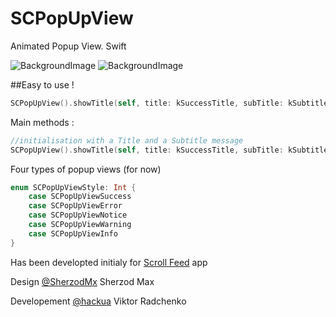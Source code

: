 SCPopUpView
===========

Animated Popup View. Swift

![BackgroundImage](https://raw.githubusercontent.com/vikmeup/SCPopUpView/master/errorScreenshot.png)
![BackgroundImage](https://raw.githubusercontent.com/vikmeup/SCPopUpView/master/successScreenshot.png)

##Easy to use !
```swift
SCPopUpView().showTitle(self, title: kSuccessTitle, subTitle: kSubtitle, duration: kDefaultAnimationDuration, style: SCPopUpViewStyle.SCPopUpViewSuccess)
```

Main methods :

```swift
//initialisation with a Title and a Subtitle message
SCPopUpView().showTitle(self, title: kSuccessTitle, subTitle: kSubtitle, duration: kDefaultAnimationDuration, style: SCPopUpViewStyle.SCPopUpViewSuccess)
```

Four types of popup views (for now)

```swift
enum SCPopUpViewStyle: Int {
    case SCPopUpViewSuccess
    case SCPopUpViewError
    case SCPopUpViewNotice
    case SCPopUpViewWarning
    case SCPopUpViewInfo
}
```

Has been developted initialy for [Scroll Feed](https://itunes.apple.com/us/app/scroll-feed/id842422195?ls=1&mt=8) app

Design [@SherzodMx](https://twitter.com/SherzodMx) Sherzod Max

Developement [@hackua](https://twitter.com/hackua) Viktor Radchenko
